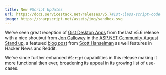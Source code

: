 ```yaml
---
title: New #Script Updates
url: https://docs.servicestack.net/releases/v5.7#1st-class-script-code-and-lisp-language-support
image: https://sharpscript.net/assets/img/sandbox.svg
---
```


We've seen great reception of [Gist Desktop Apps](https://docs.servicestack.net/releases/v5.6#gist-desktop-apps) from the last v5.6 release with a
nice shoutout from [Jon Galloway](https://twitter.com/jongalloway) in the
[ASP.NET Community August Stand up](https://www.youtube.com/watch?v=a2lq4yEfJpk&feature=youtu.be&t=1529),
a featured [blog post](https://www.hanselman.com/blog/SharpScriptFromServiceStackLetsYouRunNETAppsDirectlyFromAGitHubGist.aspx)
from [Scott Hanselman](https://twitter.com/shanselman) as well features in Hacker News and Reddit.

We've since further enhanced `#Script` capabilities in this release making it more functional then ever, broadening its appeal
in its growing list of use-cases.
